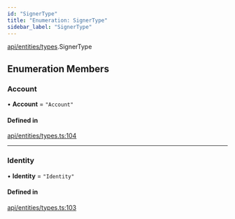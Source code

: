 ```yaml
---
id: "SignerType"
title: "Enumeration: SignerType"
sidebar_label: "SignerType"
---
```


[api/entities/types](../../../../../modules/API/Entities/Types/Types.md).SignerType

## Enumeration Members

### Account

• **Account** = ``"Account"``

#### Defined in

[api/entities/types.ts:104](https://github.com/PolymeshAssociation/polymesh-sdk/blob/fedc4714f/src/api/entities/types.ts#L104)

___

### Identity

• **Identity** = ``"Identity"``

#### Defined in

[api/entities/types.ts:103](https://github.com/PolymeshAssociation/polymesh-sdk/blob/fedc4714f/src/api/entities/types.ts#L103)
